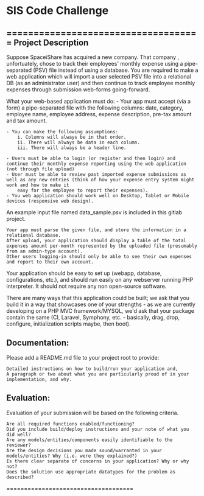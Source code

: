 # SIS Code Challenge

====================================
Project Description
-------------------
Suppose SpaceiShare has acquired a new company. That company , unfortuately, chose to track their employees' monthly expense using a pipe-separated (PSV) file instead
of using a database. You are required to make a web application which will import a user selected PSV file into a relational DB (as an administrator user) and then continue to track 
employee monthly expenses through submission web-forms going-forward.

What your web-based application must do:
    - Your app must accept (via a form) a pipe-separated file with the following columns: date, category, employee name, employee address, expense description, 
        pre-tax amount and tax amount.
        
    - You can make the following assumptions:
        i. Columns will always be in that order.
        ii. There will always be data in each column.
        iii. There will always be a header line.
    
    - Users must be able to login (or register and then login) and continue their monthly expense reporting using the web application (not through file upload)
    - User must be able to review past imported expense submissions as well as any new entries (think of how your expense entry system might work and how to make it 
        easy for the employee to report their expenses).
    - You web application should work well on Desktop, Tablet or Mobile devices (responsive web design).

An example input file named data_sample.psv is included in this gitlab project.

    Your app must parse the given file, and store the information in a relational database.
    After upload, your application should display a table of the total expenses amount per-month represented by the uploaded file (presumably from an admin-type account).
    Other users logging-in should only be able to see their own expenses and report to their own account.

Your application should be easy to set up (webapp, database, configurations, etc.), and should run easily on any webserver running PHP interpreter. 
It should not require any non open-source software.

There are many ways that this application could be built; we ask that you build it in a way that showcases one of your strengths - as we are currently developing 
on a PHP MVC framework/MYSQL, we'd ask that your package contain the same (CI, Laravel, Symphony, etc. - basically, drag, drop, configure, initialization scripts
maybe, then boot).

Documentation:
-------------
Please add a README.md file to your project root to provide:

    Detailed instructions on how to build/run your application and, 
    A paragraph or two about what you are particularly proud of in your implementation, and why.

Evaluation:
-----------
Evaluation of your submission will be based on the following criteria.

    Are all required functions enabled/functioning?
    Did you include build/deploy instructions and your note of what you did well?
    Are any models/entities/components easily identifiable to the reviewer?
    Are the design decisions you made sound/warranted in your models/entities? Why (i.e. were they explained?)
    Is there clear separate of concerns in your application? Why or why not?
    Does the solution use appropriate datatypes for the problem as described?

====================================